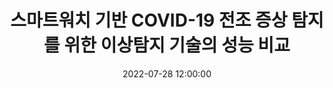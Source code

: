 ---
layout: post
title: 스마트워치 기반 COVID-19 전조 증상 탐지를 위한 이상탐지 기술의 성능 비교
date: '2022-07-28 12:00:00'
categories:
- publication
- publication_domestic
- conference
- conference_domestic
description: |-
  조형래, 김진현, 한용섭, 강태신<br />
  정보과학회논문지 , Vol.28, No.7, p.373-379, July 2022
---